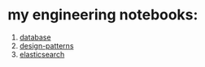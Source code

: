 # my engineering notebooks:

1. [database](https://github.com/shayansm2/eng-notebook/tree/main/database)
2. [design-patterns](https://github.com/shayansm2/eng-notebook/tree/main/design-patterns)
3. [elasticsearch](https://github.com/shayansm2/eng-notebook/tree/main/elasticsearch)